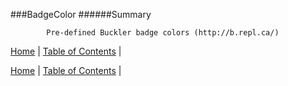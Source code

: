 ###BadgeColor
######Summary

            Pre-defined Buckler badge colors (http://b.repl.ca/)
            

[Home](../../README.md) | [Table of Contents](../../TableOfContents.md) | 


[Home](../../README.md) | [Table of Contents](../../TableOfContents.md) | 

